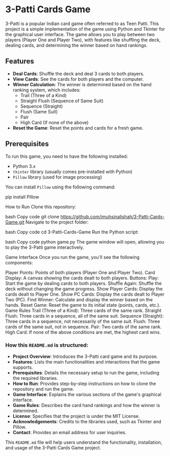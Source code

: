 # 3-Patti Cards Game

3-Patti is a popular Indian card game often referred to as Teen Patti. This project is a simple implementation of the game using Python and Tkinter for the graphical user interface. The game allows you to play between two players (Player One and Player Two), with features like shuffling the deck, dealing cards, and determining the winner based on hand rankings.

## Features
- **Deal Cards**: Shuffle the deck and deal 3 cards to both players.
- **View Cards**: See the cards for both players and the computer.
- **Winner Calculation**: The winner is determined based on the hand ranking system, which includes:
  - Trail (Three of a Kind)
  - Straight Flush (Sequence of Same Suit)
  - Sequence (Straight)
  - Flush (Same Suit)
  - Pair
  - High Card (If none of the above)
- **Reset the Game**: Reset the points and cards for a fresh game.

## Prerequisites
To run this game, you need to have the following installed:

- Python 3.x
- `tkinter` library (usually comes pre-installed with Python)
- `Pillow` library (used for image processing)

You can install `Pillow` using the following command:

pip install Pillow

How to Run
Clone this repository:

bash
Copy code
git clone https://github.com/imuhsinalishah/3-Patti-Cards-Game.git
Navigate to the project folder:

bash
Copy code
cd 3-Patti-Cards-Game
Run the Python script:

bash
Copy code
python game.py
The game window will open, allowing you to play the 3-Patti game interactively.

Game Interface
Once you run the game, you'll see the following components:

Player Points: Points of both players (Player One and Player Two).
Card Display: A canvas showing the cards dealt to both players.
Buttons:
Play: Start the game by dealing cards to both players.
Shuffle Again: Shuffle the deck without changing the game progress.
Show Player Cards: Display the cards dealt to Player One.
Show PC Cards: Display the cards dealt to Player Two (PC).
Find Winner: Calculate and display the winner based on the hands.
Reset Game: Reset the game to its initial state (points, cards, etc.).
Game Rules
Trail (Three of a Kind): Three cards of the same rank.
Straight Flush: Three cards in a sequence, all of the same suit.
Sequence (Straight): Three cards in a sequence, not necessarily of the same suit.
Flush: Three cards of the same suit, not in sequence.
Pair: Two cards of the same rank.
High Card: If none of the above conditions are met, the highest card wins.



### How this `README.md` is structured:
- **Project Overview**: Introduces the 3-Patti card game and its purpose.
- **Features**: Lists the main functionalities and interactions that the game supports.
- **Prerequisites**: Details the necessary setup to run the game, including the required libraries.
- **How to Run**: Provides step-by-step instructions on how to clone the repository and run the game.
- **Game Interface**: Explains the various sections of the game's graphical interface.
- **Game Rules**: Describes the card hand rankings and how the winner is determined.
- **License**: Specifies that the project is under the MIT License.
- **Acknowledgements**: Credits to the libraries used, such as Tkinter and Pillow.
- **Contact**: Provides an email address for user inquiries.

This `README.md` file will help users understand the functionality, installation, and usage of the 3-Patti Cards Game project.
